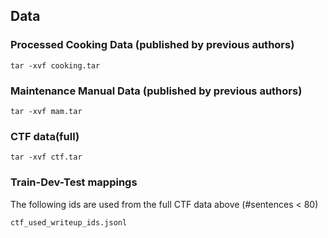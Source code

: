 
## Data

### Processed Cooking Data (published by previous authors)
```
tar -xvf cooking.tar
```

### Maintenance Manual Data (published by previous authors)
```
tar -xvf mam.tar
```


### CTF data(full)
```
tar -xvf ctf.tar
```

### Train-Dev-Test mappings
The following ids are used from the full CTF data above (#sentences < 80)
```
ctf_used_writeup_ids.jsonl
```
